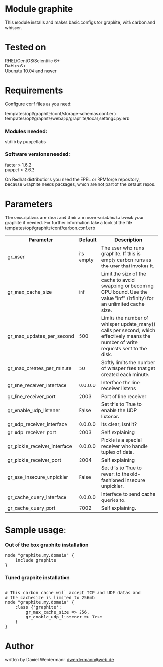 # Module graphite

This module installs and makes basic configs for graphite, with carbon and whisper.

# Tested on
RHEL/CentOS/Scientific 6+  
Debian 6+  
Ubunutu 10.04 and newer

# Requirements

Configure conf files as you need: 

templates/opt/graphite/conf/storage-schemas.conf.erb  
templates/opt/graphite/webapp/graphite/local_settings.py.erb  

### Modules needed:  

stdlib by puppetlabs  

### Software versions needed:  
facter > 1.6.2  
puppet > 2.6.2  

On Redhat distributions you need the EPEL or RPMforge repository, because Graphite needs packages, which are not part of the default repos.  

# Parameters

The descriptions are short and their are more variables to tweak your graphite if needed.
For further information take a look at the file templates/opt/graphite/conf/carbon.conf.erb

<table>
  <tr>
  	<th>Parameter</th><th>Default</th><th>Description</th>
  </tr>
  <tr>
    <td>gr_user</td><td> its empty </td><td>The user who runs graphite. If this is empty carbon runs as the user that invokes it.</td>
  </tr>
  <tr>
    <td>gr_max_cache_size</td><td>inf</td><td>Limit the size of the cache to avoid swapping or becoming CPU bound. Use the value "inf" (infinity) for an unlimited cache size.</td>
  </tr>
  <tr>
    <td>gr_max_updates_per_second</td><td>500</td><td>Limits the number of whisper update_many() calls per second, which effectively means the number of write requests sent to the disk.</td>
  </tr>
  <tr>
    <td>gr_max_creates_per_minute</td><td>50</td><td>Softly limits the number of whisper files that get created each minute.</td>
  </tr>
  <tr>
    <td>gr_line_receiver_interface</td><td>0.0.0.0</td><td>Interface the line receiver listens</td>
  </tr>
  <tr>
    <td>gr_line_receiver_port</td><td>2003</td><td>Port of line receiver</td>
  </tr>
  <tr>
    <td>gr_enable_udp_listener</td><td>False</td><td>Set this to True to enable the UDP listener.</td>
  </tr>
  <tr>
    <td>gr_udp_receiver_interface</td><td>0.0.0.0</td><td>Its clear, isnt it?</td>
  </tr>
  <tr>
    <td>gr_udp_receiver_port</td><td>2003</td><td>Self explaining</td>
  </tr>
  <tr>
    <td>gr_pickle_receiver_interface</td><td>0.0.0.0</td><td>Pickle is a special receiver who handle tuples of data.</td>
  </tr>
  <tr>
    <td>gr_pickle_receiver_port</td><td>2004</td><td>Self explaining</td>
  </tr>
  <tr>
    <td>gr_use_insecure_unpickler</td><td>False</td><td>Set this to True to revert to the old-fashioned insecure unpickler.</td>
  </tr>
  <tr>
    <td>gr_cache_query_interface</td><td>0.0.0.0</td><td>Interface to send cache queries to.</td>
  </tr>
  <tr>
    <td>gr_cache_query_port</td><td>7002</td><td>Self explaining.</td>
  </tr>
</table>

# Sample usage:

### Out of the box graphite installation
<pre>
node "graphite.my.domain" {
	include graphite
}
</pre>

### Tuned graphite installation

<pre>

# This carbon cache will accept TCP and UDP datas and
# the cachesize is limited to 256mb
node "graphite.my.domain" {
	class {'graphite':
		gr_max_cache_size => 256,
		gr_enable_udp_listener => True
	}
}
</pre>

# Author

written by Daniel Werdermann dwerdermann@web.de

